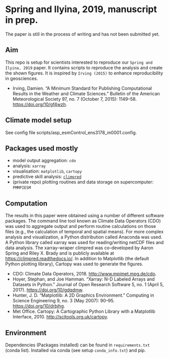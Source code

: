 # Spring and Ilyina, 2019, manuscript in prep.

The paper is still in the process of writing and has not been submitted yet.

## Aim

This repo is setup for scientists interested to reproduce our `Spring and Ilyina, 2019` paper. It contains scripts to reproduce the analysis and create the shown figures. It is inspired by `Irving (2015)` to enhance reproducibility in geosciences.

-   Irving, Damien. “A Minimum Standard for Publishing Computational Results in the Weather and Climate Sciences.” Bulletin of the American Meteorological Society 97, no. 7 (October 7, 2015): 1149–58. <https://doi.org/10/gf4wzh>.

## Climate model setup

See config file scripts/asp_esmControl_ens3178_m0001.config.

## Packages used mostly

-   model output aggregation: `cdo`
-   analysis: `xarray`
-   visualisation: `matplotlib`, `cartopy`
-   predictive skill analysis: [`climpred`](https://climpred.readthedocs.io/)
-   (private repo) plotting routines and data storage on supercomputer: `PMMPIESM`

## Computation

The results in this paper were obtained using a number of different software packages. The command line tool known as Climate Data Operators (CDO) was used to aggregate output and perform routine calculations on those files (e.g., the calculation of temporal and spatial means). For more complex analysis and visualization, a Python distribution called Anaconda was used. A Python library called xarray was used for reading/writing netCDF files and data analysis. The xarray-wraper climpred was co-developed by Aaron Spring and Riley X. Brady and is publicly available at <https://climpred.readthedocs.io/>. In addition to Matplotlib (the default Python plotting library), Cartopy was used to generate the figures.

-   CDO: Climate Data Operators, 2018. <http://www.mpimet.mpg.de/cdo>.
-   Hoyer, Stephan, and Joe Hamman. “Xarray: N-D Labeled Arrays and Datasets in Python.” Journal of Open Research Software 5, no. 1 (April 5, 2017). <https://doi.org/10/gdqdmw>.
-   Hunter, J. D. “Matplotlib: A 2D Graphics Environment.” Computing in Science Engineering 9, no. 3 (May 2007): 90–95. <https://doi.org/10/drbjhg>.
-   Met Office. Cartopy: A Cartographic Python Library with a Matplotlib Interface, 2010. <http://scitools.org.uk/cartopy>.

## Environment

Dependencies (Packages installed) can be found in `requirements.txt` (conda list). Installed via conda (see setup `conda_info.txt`) and pip.
